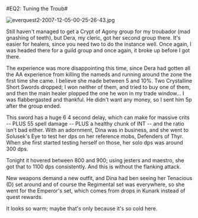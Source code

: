 #EQ2: Tuning the Troub#

![everquest2-2007-12-05-00-25-26-43.jpg](http://westkarana.com/wp-content/uploads/2007/12/everquest2-2007-12-05-00-25-26-43.jpg)

Still haven't managed to get a Crypt of Agony group for my troubador (mad gnashing of teeth), but Dera, my cleric, got her second group there. It's easier for healers, since you need two to do the instance well. Once again, I was headed there for a guild group and once again, it broke up before I got there.

The experience was more disappointing this time, since Dera had gotten all the AA experience from killing the nameds and running around the zone the first time she came. I believe she made between 5 and 10%. Two Crystalline Short Swords dropped; I won neither of them, and tried to buy one of them, and then the main healer plopped the one he won in my trade window... I was flabbergasted and thankful. He didn't want any money, so I sent him 5p after the group ended.

This sword has a huge 6 4 second delay, which can make for massive crits -- PLUS 55 spell damage -- PLUS a healthy chunk of INT -- and the ratio isn't bad either. With an adornment, Dina was in business, and she went to Solusek's Eye to test her dps on her reference mobs, Defenders of Thyr. When she first started testing herself on those, her solo dps was around 300 dps.

Tonight it hovered between 800 and 900; using jesters and maestro, she got that to 1100 dps consistently. And this is without the flanking attack.

New weapons demand a new outfit, and Dina had ben seeing her Tenacious (D) set around and of course the Regimental set was everywhere, so she went for the Emperor's set, which comes from drops in Kunark instead of quest rewards.

It looks so warm; maybe that's only because it's so cold here.

